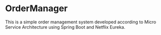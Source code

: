 # OrderManager
This is a simple order management system developed according to Micro Service Architecture using Spring Boot and Netflix Eureka.
